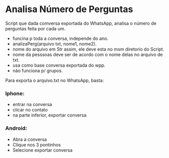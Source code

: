 # Analisa Número de Perguntas
Script que dada comversa exportada do WhatsApp, analisa o número de perguntas feita por cada um.

- funcina p toda a conversa, independe do ano.
- analizaPerg(arquivo txt, nome1, nome2).
- nome do arquivo em Str assim, ele deve esta no msm diretorio do Script.
- nome da pesssoas deve ser de acordo com o nome delas no arquivo de txt.
- usa como base conversa exportada do wpp.
- não funciona p/ grupos.

Para exporta o arquivo.txt no WhatsApp, basta:
 ### Iphone:
- entrar na conversa
- clicar no contato 
- na parte inferior, exportar conversa
 ### Android:
- Abra a conversa
- Clique nos 3 pontinhos
- Selecione exportar conversa
